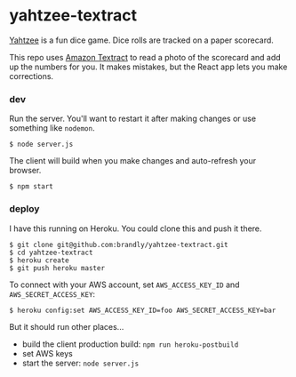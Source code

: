 # yahtzee-textract

[Yahtzee](https://en.wikipedia.org/wiki/Yahtzee) is a fun dice game. Dice rolls are tracked on a paper scorecard.

This repo uses [Amazon Textract](https://aws.amazon.com/textract/) to read a photo of the scorecard and add up the numbers for you. It makes mistakes, but the React app lets you make corrections.

### dev

Run the server. You'll want to restart it after making changes or use something like `nodemon`.

```
$ node server.js
```

The client will build when you make changes and auto-refresh your browser.

```
$ npm start
```

### deploy

I have this running on Heroku. You could clone this and push it there.

```
$ git clone git@github.com:brandly/yahtzee-textract.git
$ cd yahtzee-textract
$ heroku create
$ git push heroku master
```

To connect with your AWS account, set `AWS_ACCESS_KEY_ID` and `AWS_SECRET_ACCESS_KEY`:

```
$ heroku config:set AWS_ACCESS_KEY_ID=foo AWS_SECRET_ACCESS_KEY=bar
```

But it should run other places...

- build the client production build: `npm run heroku-postbuild`
- set AWS keys
- start the server: `node server.js`
